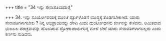 +++
title = "34 ಇನ್ನು ಸೇನಾಪತಿಯದಾರೈ"

+++
34. ಇನ್ನು ಸೂರ್ಯೋದಯಕ್ಕೆ ಮುಂಚೆ  ಶತ್ರುಗಳೊಡನೆ  ಯುದ್ಧಕ್ಕೆ ತೊಡಗಬೇಕಾಗಿದೆ. ಯಾರು ಸೇನಾಪತಿಗಳಾಗಬೇಕು ? ನಿನ್ನ ಅಭಿಪ್ರಾಯವನ್ನು ಹೇಳು ಎಂದು   ದುರ್ಯೋಧನನು ಕರ್ಣನನ್ನು ಕೇಳಿದನು. ಅಮಿತವಾದ  ಭುಜಬಲ ಪರಾಕ್ರಮವನ್ನು ಹೊಂದಿರುವ ದ್ರೋಣಾಚಾರ್ಯರಿದ್ದ ಮೇಲೆ ಬೇರೆ  ಯಾರು ಸೇನಾಪತಿಗಳಾಗಬಲ್ಲರು ಎಂದು ಕರ್ಣನು ನುಡಿದನು.